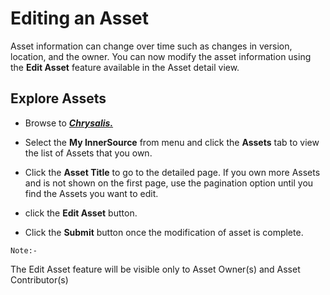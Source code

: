 # Editing an Asset

Asset information can change over time such as changes in version, location, and the owner.  You can now modify the asset information using the **Edit Asset** feature available in the Asset detail view.


## Explore Assets

- Browse to **[_Chrysalis._](https://aka.ms/Chrysalis/)**

- Select the **My InnerSource** from menu and click the **Assets** tab to view the list of Assets that you own.

- Click the **Asset Title** to go to the detailed page. If you own more Assets and is not shown on the first page, use the pagination option until you find the Assets you want to edit.

- click the **Edit Asset** button.<br>

- Click the **Submit** button once the modification of asset is complete.


`Note:-` 

The Edit Asset feature will be visible only to Asset Owner(s) and Asset Contributor(s)

